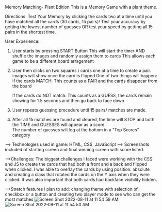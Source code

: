 Memory Matching- Plant Edition
This is a Memory Game with a plant theme.

Directions: 
Test Your Memory by clicking the cards two at a time until you have matched all the cards (30 cards, 15 pairs)!
Test your accuracy by getting the lowest number of guesses OR test your speed by getting all 15 pairs in the shortest time.


User Experience: 

1. User starts by pressing START Button
    This will start the timer AND shuffle the images and randomly assign them to cards
        This allows each game to be a different board arragement

2. User then clicks on two squares / cards one at a time to create a pair. Images will show once the card is flipped One of two things will happen: 
    If the cards MATCH:
    This counts as a PAIR and the cards disappear from the board

    If the cards do NOT match: 
    This counts as a GUESS, the cards remain showing for 1.5 seconds and then go back to face down. 

3. User repeats guessing procedure until 15 pairs/ matches are made. 

4. After all 15 matches are found and cleared, the time will STOP and both the TIME and GUESSES will appear as a score.    
    The number of guesses will log at the bottom in a "Top Scores" category



--> Technologies used in game: HTML, CSS, JavaScript
--> Screenshots included of starting screen and final winning screen with score listed.

-->Challenges: The biggest challenges I faced were working with the CSS and JS to create the cards that had both a front and a back and flipped when clicked. I was able to overlay the cards by using position: absolute and creating a class that rotated the cards on the Y axis when they were clicked. It was also important that both cards had backface visibility hidden. 

-->Stretch features I plan to add: changing theme with selection of checkbox or a button and creating two player mode to see who can get the most matches
![Screen Shot 2022-08-11 at 11 54 59 AM](https://user-images.githubusercontent.com/109535490/184176597-96841b26-4328-45ff-bfc7-ff80fe777d37.png)
![Screen Shot 2022-08-11 at 11 54 50 AM](https://user-images.githubusercontent.com/109535490/184176617-8b482994-5a48-457c-8e93-b6b2b698d8b1.png)
